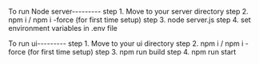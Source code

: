 To run Node server---------
step 1. Move to your server directory
step 2. npm i / npm i -force (for first time setup)
step 3. node server.js
step 4. set environment variables in .env file

To run ui---------
step 1. Move to your ui directory
step 2. npm i / npm i -force (for first time setup)
step 3. npm run build
step 4. npm run start
